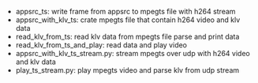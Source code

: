 

- appsrc_ts: write frame from appsrc to mpegts file with h264 stream
- appsrc_with_klv_ts: crate mpegts file that contain h264 video and klv data
- read_klv_from_ts: read klv data from mpegts file parse and print data
- read_klv_from_ts_and_play: read data and play video 
- appsrc_with_klv_ts_stream.py: stream mpegts over udp with h264 video and klv data
- play_ts_stream.py: play mpegts video and parse klv from udp stream